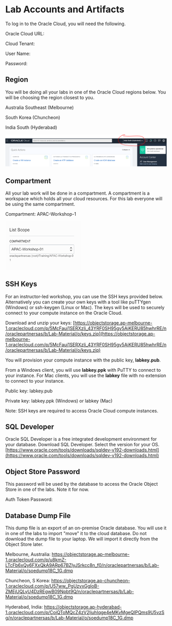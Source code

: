 # **Lab Accounts** and Artifacts

To log in to the Oracle Cloud, you will need the following.

Oracle Cloud URL:  

Cloud Tenant:  

User Name:  

Password:  



## Region

You will be doing all your labs in one of the Oracle Cloud regions below.  You will be choosing the region closest to you.

Australia Southeast (Melbourne)

South Korea (Chuncheon)

India South (Hyderabad)

<img src="./images/region.PNG" style="zoom: 50%;" />



## Compartment

All your lab work will be done in a compartment.  A compartment is a workspace which holds all your cloud resources.   For this lab everyone will be using the same compartment.  

Compartment:  APAC-Workshop-1

<img src="./images/compartment.PNG" style="zoom: 67%;" />

## SSH Keys

For an instructor-led workshop, you can use the SSH keys provided below.   Alternatively you can create your own keys with a tool like puTTYgen (Windows) or ssh-keygen (Linux or Mac).  The keys will be used to securely connect to your compute instance on the Oracle Cloud.   

Download and unzip your keys:  [https://objectstorage.ap-melbourne-1.oraclecloud.com/p/5McFauj1SERXzIj_43YRF0SH95gv5AiKERU85hwhrRE/n/oraclepartnersas/b/Lab-Material/o/keys.zip](https://objectstorage.ap-melbourne-1.oraclecloud.com/p/5McFauj1SERXzIj_43YRF0SH95gv5AiKERU85hwhrRE/n/oraclepartnersas/b/Lab-Material/o/keys.zip)

You will provision your compute instance with the public key, **labkey.pub**.  

From a Windows client, you will use **labkey.ppk** with PuTTY to connect to your instance.  For Mac clients, you will use the **labkey** file with no extension to connect to your instance. 

Public key:  labkey.pub

Private key: labkey.ppk (Windows) or labkey (Mac)

Note: SSH keys are required to access Oracle Cloud compute instances.  



## SQL Developer

Oracle SQL Developer is a free integrated development environment for your database.  Download SQL Developer.  Select the version for your OS.  [https://www.oracle.com/tools/downloads/sqldev-v192-downloads.html](https://www.oracle.com/tools/downloads/sqldev-v192-downloads.html)



## Object Store Password

This password will be used by the database to access the Oracle Object Store in one of the labs.  Note it for now.

Auth Token Password:  



## Database Dump File

This dump file is an export of an on-premise Oracle database.  You will use it in one of the labs to import "move" it to the cloud database.  Do not download the dump file to your laptop.  We will import it directly from the Object Store later.

Melbourne, Australia: https://objectstorage.ap-melbourne-1.oraclecloud.com/p/u8kmZ-LTcFb6xQy6FXxQkA9ARp67BZlyJSrkcc8n_f0/n/oraclepartnersas/b/Lab-Material/o/soedump18C_1G.dmp

Chuncheon, S Korea: https://objectstorage.ap-chuncheon-1.oraclecloud.com/p/U57ww_PgUzvxGgIoB-ZMEjUQLyU4DzREgwB09Npbt9Q/n/oraclepartnersas/b/Lab-Material/o/soedump18C_1G.dmp

Hyderabad, India: https://objectstorage.ap-hyderabad-1.oraclecloud.com/p/CoiQToMQcZ4zV2ljuhIqge4eMKvMgeQIPQms9U5vzSg/n/oraclepartnersas/b/Lab-Material/o/soedump18C_1G.dmp

